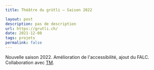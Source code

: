 ```yaml
---
title: Théâtre du grütli — Saison 2022

layout: post
description: pas de description
url: https://grutli.ch/
date: 2021-12-08
tags: projets
permalink: false
---
```

Nouvelle saison 2022. Amélioration de l'accessibilité, ajout du FALC.  
Collaboration avec <a href="//www.todeschini-mamie.ch/" target="_blank">TM</a>.

